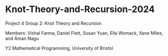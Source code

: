 # Knot-Theory-and-Recursion-2024

Project 4 Group 2: Knot Theory and Recursion 

Members: Vishal Farma, Daniel Flett, Susan Yuan, Ella Womack, Xane Miles, and Aman Nagu

Y2 Mathematical Programming, University of Bristol
